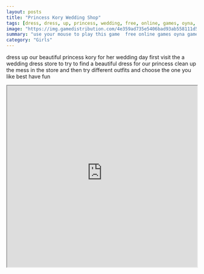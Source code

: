 ```yaml
---
layout: posts
title: "Princess Kory Wedding Shop"
tags: [dress, dress, up, princess, wedding, free, online, games, oyna, game, free, games, play, play, games]
image: "https://img.gamedistribution.com/4e359ad735e5406bad93ab558111d5ec.jpg"
summary: "use your mouse to play this game  free online games oyna game free games play play games"
category: "Girls"
---
```


dress up our beautiful princess kory for her wedding day first visit the a wedding dress store to try to find a beautiful dress for our princess clean up the mess in the store and then try different outfits and choose the one you like best have fun

<iframe width="100%" height="480px;" src="https://flash.gamedistribution.com?game=4e359ad735e5406bad93ab558111d5ec"></iframe>